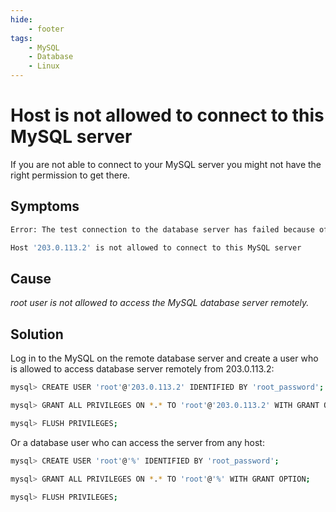 ```yaml
---
hide:
    - footer
tags:
    - MySQL
    - Database
    - Linux
---
```

# Host is not allowed to connect to this MySQL server

If you are not able to connect to your MySQL server you might not have the right permission to get there.

## Symptoms

``` bash
Error: The test connection to the database server has failed because of network problems:

Host '203.0.113.2' is not allowed to connect to this MySQL server
```

## Cause

*root user is not allowed to access the MySQL database server remotely.*  

## Solution

Log in to the MySQL on the remote database server and create a user who is allowed to access database server remotely from 203.0.113.2:

``` bash
mysql> CREATE USER 'root'@'203.0.113.2' IDENTIFIED BY 'root_password';
```

``` bash
mysql> GRANT ALL PRIVILEGES ON *.* TO 'root'@'203.0.113.2' WITH GRANT OPTION;
```

``` bash
mysql> FLUSH PRIVILEGES;
```

Or a database user who can access the server from any host:

``` bash
mysql> CREATE USER 'root'@'%' IDENTIFIED BY 'root_password';
```

``` bash
mysql> GRANT ALL PRIVILEGES ON *.* TO 'root'@'%' WITH GRANT OPTION;
```

``` bash
mysql> FLUSH PRIVILEGES;
```
